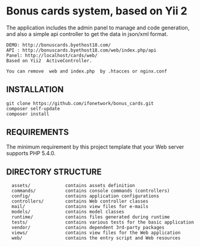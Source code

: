 Bonus cards system, based on Yii 2
============================

The application includes the admin panel to manage and code generation, and also a simple api controller to get the data in json/xml format.
~~~
DEMO: http://bonuscards.byethost18.com/
API : http://bonuscards.byethost18.com/web/index.php/api 
Panel: http://localhost/cards/web/
Based on Yii2  ActiveController. 

You can remove  web and index.php  by .htacces or nginx.conf
~~~
INSTALLATION
------------

~~~
git clone https://github.com/ifonetwork/bonus_cards.git
composer self-update
composer install
~~~

REQUIREMENTS
------------

The minimum requirement by this project template that your Web server supports PHP 5.4.0.






DIRECTORY STRUCTURE
-------------------

      assets/             contains assets definition
      commands/           contains console commands (controllers)
      config/             contains application configurations
      controllers/        contains Web controller classes
      mail/               contains view files for e-mails
      models/             contains model classes
      runtime/            contains files generated during runtime
      tests/              contains various tests for the basic application
      vendor/             contains dependent 3rd-party packages
      views/              contains view files for the Web application
      web/                contains the entry script and Web resources

